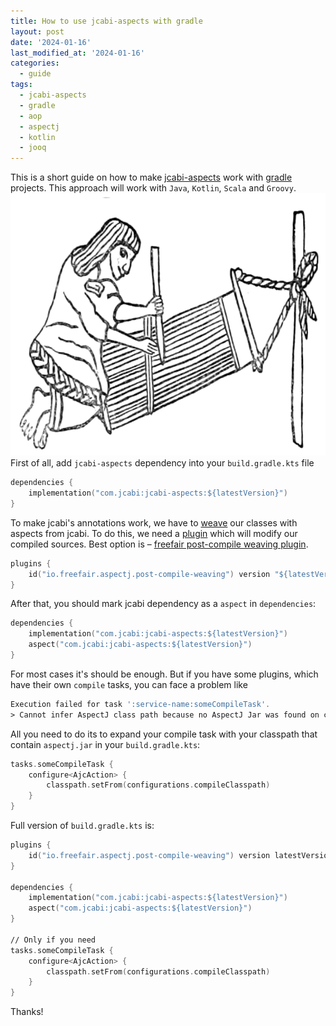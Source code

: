 ```yaml
---
title: How to use jcabi-aspects with gradle
layout: post
date: '2024-01-16'
last_modified_at: '2024-01-16'
categories:
  - guide
tags:
  - jcabi-aspects
  - gradle
  - aop
  - aspectj
  - kotlin
  - jooq
---
```

This is a short guide on how to make [jcabi-aspects](https://aspects.jcabi.com/) work with [gradle](https://gradle.org/) projects. This approach will work with `Java`, `Kotlin`, `Scala` and `Groovy`.
<img height="420" title="AOP Weaving" alt="AOP Weaving" src="/assets/images/weaving.png">
First of all, add `jcabi-aspects` dependency into your `build.gradle.kts` file
```asm
dependencies {
    implementation("com.jcabi:jcabi-aspects:${latestVersion}")
}
```
To make jcabi's annotations work, we have to [weave](https://eclipse.dev/aspectj/doc/next/devguide/ltw.html#weaving-class-files-more-than-once) our classes with aspects from jcabi. To do this, we need a [plugin](https://docs.gradle.org/current/userguide/plugins.html) which will modify our compiled sources. Best option is – [freefair post-compile weaving plugin](https://docs.freefair.io/gradle-plugins/8.4/reference/#_post_compile_weaving).
```asm
plugins {
    id("io.freefair.aspectj.post-compile-weaving") version "${latestVersion}"
}
```
After that, you should mark jcabi dependency as a `aspect` in `dependencies`:
```asm
dependencies {
    implementation("com.jcabi:jcabi-aspects:${latestVersion}")
    aspect("com.jcabi:jcabi-aspects:${latestVersion}")
}
```
For most cases it's should be enough. But if you have some plugins, which have their own `compile` tasks, you can face a problem like
```asm
Execution failed for task ':service-name:someCompileTask'.
> Cannot infer AspectJ class path because no AspectJ Jar was found on class path
```

All you need to do its to expand your compile task with your classpath that contain `aspectj.jar` in your `build.gradle.kts`:
```asm
tasks.someCompileTask {
    configure<AjcAction> {
        classpath.setFrom(configurations.compileClasspath)
    }
}
```

Full version of `build.gradle.kts` is:
```asm
plugins {
    id("io.freefair.aspectj.post-compile-weaving") version latestVersion
}

dependencies {
    implementation("com.jcabi:jcabi-aspects:${latestVersion}")
    aspect("com.jcabi:jcabi-aspects:${latestVersion}")
}

// Only if you need
tasks.someCompileTask {
    configure<AjcAction> {
        classpath.setFrom(configurations.compileClasspath)
    }
}
```
Thanks!